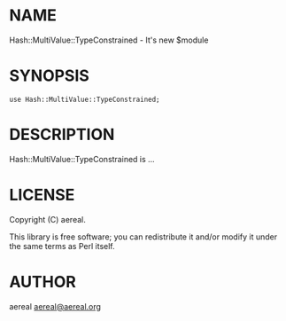# NAME

Hash::MultiValue::TypeConstrained - It's new $module

# SYNOPSIS

    use Hash::MultiValue::TypeConstrained;

# DESCRIPTION

Hash::MultiValue::TypeConstrained is ...

# LICENSE

Copyright (C) aereal.

This library is free software; you can redistribute it and/or modify
it under the same terms as Perl itself.

# AUTHOR

aereal <aereal@aereal.org>
